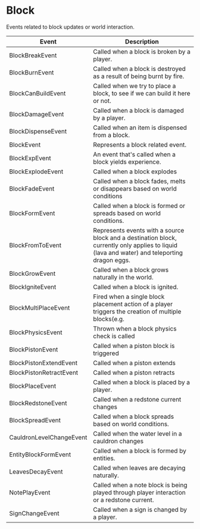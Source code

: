 # Block

Events related to block updates or world interaction.

| Event| Description
| --- | --- |
| BlockBreakEvent | Called when a block is broken by a player. |
| BlockBurnEvent | Called when a block is destroyed as a result of being burnt by fire. |
| BlockCanBuildEvent | Called when we try to place a block, to see if we can build it here or not. |
| BlockDamageEvent | Called when a block is damaged by a player. |
| BlockDispenseEvent | Called when an item is dispensed from a block. |
| BlockEvent | Represents a block related event. |
| BlockExpEvent | An event that's called when a block yields experience. |
| BlockExplodeEvent | Called when a block explodes |
| BlockFadeEvent | Called when a block fades, melts or disappears based on world conditions |
| BlockFormEvent | Called when a block is formed or spreads based on world conditions. |
| BlockFromToEvent | Represents events with a source block and a destination block, currently only applies to liquid (lava and water) and teleporting dragon eggs. |
| BlockGrowEvent | Called when a block grows naturally in the world. |
| BlockIgniteEvent | Called when a block is ignited. |
| BlockMultiPlaceEvent | Fired when a single block placement action of a player triggers the creation of multiple blocks(e.g. |
| BlockPhysicsEvent | Thrown when a block physics check is called |
| BlockPistonEvent | Called when a piston block is triggered |
| BlockPistonExtendEvent | Called when a piston extends |
| BlockPistonRetractEvent | Called when a piston retracts |
| BlockPlaceEvent | Called when a block is placed by a player. |
| BlockRedstoneEvent | Called when a redstone current changes |
| BlockSpreadEvent | Called when a block spreads based on world conditions. |
| CauldronLevelChangeEvent | Called when the water level in a cauldron changes |
| EntityBlockFormEvent | Called when a block is formed by entities. |
| LeavesDecayEvent | Called when leaves are decaying naturally. |
| NotePlayEvent | Called when a note block is being played through player interaction or a redstone current. |
| SignChangeEvent | Called when a sign is changed by a player. |
